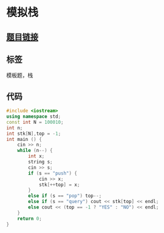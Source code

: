 # 模拟栈
## [题目链接](https://www.acwing.com/problem/content/830/)

## 标签
模板题，栈

## 代码
```cpp
#include <iostream>
using namespace std;
const int N = 100010;
int n;
int stk[N],top = -1;
int main () {
    cin >> n;
    while (n--) {
        int x;
        string s;
        cin >> s;
        if (s == "push") {
            cin >> x;
            stk[++top] = x;
        }
        else if (s == "pop") top--;
        else if (s == "query") cout << stk[top] << endl;
        else cout << (top == -1 ? "YES" : "NO") << endl;
    }
    return 0;
}
```